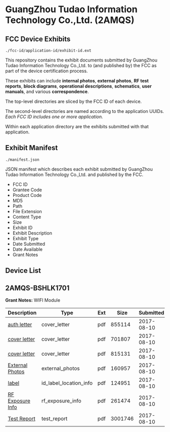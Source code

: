 # GuangZhou Tudao Information Technology Co.,Ltd. (2AMQS)
## FCC Device Exhibits

```
./fcc-id/application-id/exhibit-id.ext
```

This repository contains the exhibit documents submitted by GuangZhou Tudao Information Technology Co.,Ltd. to (and published by) the FCC as part of the device certification process.

These exhibits can include **internal photos**, **external photos**, **RF test reports**, **block diagrams**, **operational descriptions**, **schematics**, **user manuals**, and various **correspondence**.

The top-level directories are sliced by the FCC ID of each device.

The second-level directories are named according to the application UUIDs. *Each FCC ID includes one or more application.*

Within each application directory are the exhibits submitted with that application. 

## Exhibit Manifest

```
./manifest.json
```

JSON manifest which describes each exhibit submitted by GuangZhou Tudao Information Technology Co.,Ltd. and published by the FCC.

- FCC ID
- Grantee Code
- Product Code
- MD5
- Path
- File Extension
- Content Type
- Size
- Exhibit ID
- Exhibit Description
- Exhibit Type
- Date Submitted
- Date Available
- Grant Notes

## Device List
## 2AMQS-BSHLK1701
**Grant Notes:** WIFI Module

| Description | Type | Ext | Size | Submitted | Available |
| ----------- | ---- | --- | ---- | --------- | --------- |
| [auth letter](2AMQS-BSHLK1701/10d5a61ab4292f4e183961074420d516/3505296.pdf) | cover_letter | pdf | 855114 | 2017-08-10 | 2017-08-10 |
| [cover letter](2AMQS-BSHLK1701/10d5a61ab4292f4e183961074420d516/3505299.pdf) | cover_letter | pdf | 701807 | 2017-08-10 | 2017-08-10 |
| [cover letter](2AMQS-BSHLK1701/10d5a61ab4292f4e183961074420d516/3505302.pdf) | cover_letter | pdf | 815131 | 2017-08-10 | 2017-08-10 |
| [External Photos](2AMQS-BSHLK1701/10d5a61ab4292f4e183961074420d516/3505303.pdf) | external_photos | pdf | 160957 | 2017-08-10 | 2017-08-10 |
| [label](2AMQS-BSHLK1701/10d5a61ab4292f4e183961074420d516/3505305.pdf) | id_label_location_info | pdf | 124951 | 2017-08-10 | 2017-08-10 |
| [RF Exposure Info](2AMQS-BSHLK1701/10d5a61ab4292f4e183961074420d516/3505311.pdf) | rf_exposure_info | pdf | 261474 | 2017-08-10 | 2017-08-10 |
| [Test Report](2AMQS-BSHLK1701/10d5a61ab4292f4e183961074420d516/3505306.pdf) | test_report | pdf | 3001746 | 2017-08-10 | 2017-08-10 |

